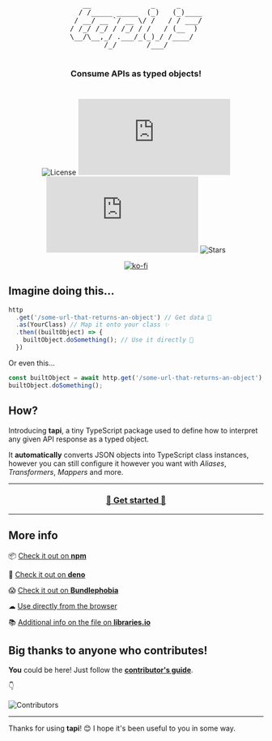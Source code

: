 <div align="center">
	<pre>
   __              _     _     
  / /_____ _____  (_)   (_)____
 / __/ __ `/ __ \/ /   / / ___/
/ /_/ /_/ / /_/ / /   / (__  ) 
\__/\__,_/ .___/_(_)_/ /____/  
        /_/       /___/        
	</pre>
	<h3>Consume APIs as <strong>typed objects</strong>!</h3>
</div>

<div align="center" style="margin-top: 40px">

![License](https://badgen.net/github/license/sinisimattia/tapi)
![TS](https://badgen.net/npm/types/tapi.js)
![Dependencies](https://badgen.net/bundlephobia/dependency-count/tapi.js)
![Stars](https://badgen.net/github/stars/sinisimattia/tapi)
	
[![ko-fi](https://ko-fi.com/img/githubbutton_sm.svg)](https://ko-fi.com/B0B561G42)

</div>


## Imagine doing this...

```javascript
http
  .get('/some-url-that-returns-an-object') // Get data 📡
  .as(YourClass) // Map it onto your class ✨
  .then((builtObject) => {
    builtObject.doSomething(); // Use it directly 🎉
  })
```

Or even this...

```javascript
const builtObject = await http.get('/some-url-that-returns-an-object').as(YourClass)
builtObject.doSomething();
```

## How?

Introducing **tapi**, a tiny TypeScript package used to define how to interpret any given API response as a typed object.

It **automatically** converts JSON objects into TypeScript class instances, however you can still configure it however you want with *Aliases*, *Transformers*, *Mappers* and more.

___

<div align="center">

### **[🚀 Get started 🚀](https://tapi.js.org)**

</div>

___

## More info

📦 [Check it out on **npm**](https://npm.im/tapi.js)

🦕 [Check it out on **deno**](https://deno.land/x/tapi)

😱 [Check it out on **Bundlephobia**](https://bundlephobia.com/package/tapi.js@latest)

☁ [Use directly from the browser](https://cdn.jsdelivr.net/npm/tapi.js/)

📚 [Additional info on the file on **libraries.io**](https://libraries.io/npm/tapi.js)

## Big thanks to anyone who contributes!

**You** could be here! Just follow the [**contributor's guide**](CONTRIBUTING.md).

👇

![Contributors](https://contrib.rocks/image?repo=sinisimattia/tapi)
___

Thanks for using **tapi**! 😊 I hope it's been useful to you in some way.
